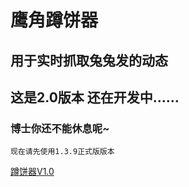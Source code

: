 # 鹰角蹲饼器

## 用于实时抓取兔兔发的动态

## 这是2.0版本 还在开发中……

### 博士你还不能休息呢~

    现在请先使用1.3.9正式版版本

[蹲饼器V1.0](https://github.com/LiuZiYang1/Dun-Cookie)